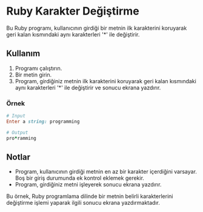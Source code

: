 # Ruby Karakter Değiştirme

Bu Ruby programı, kullanıcının girdiği bir metnin ilk karakterini koruyarak geri kalan kısmındaki aynı karakterleri '*' ile değiştirir.

## Kullanım

1. Programı çalıştırın.
2. Bir metin girin.
3. Program, girdiğiniz metnin ilk karakterini koruyarak geri kalan kısmındaki aynı karakterleri '*' ile değiştirir ve sonucu ekrana yazdırır.

### Örnek

```ruby
# Input
Enter a string: programming

# Output
pro*ramming
```

## Notlar

- Program, kullanıcının girdiği metnin en az bir karakter içerdiğini varsayar. Boş bir giriş durumunda ek kontrol eklemek gerekir.
- Program, girdiğiniz metni işleyerek sonucu ekrana yazdırır.

Bu örnek, Ruby programlama dilinde bir metnin belirli karakterlerini değiştirme işlemi yaparak ilgili sonucu ekrana yazdırmaktadır.
